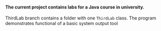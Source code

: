 #### The current project contains labs for a Java course in university.
ThirdLab branch contains a folder with one ```ThirdLab``` class.
The program demonstrates functional of a basic system output tool
